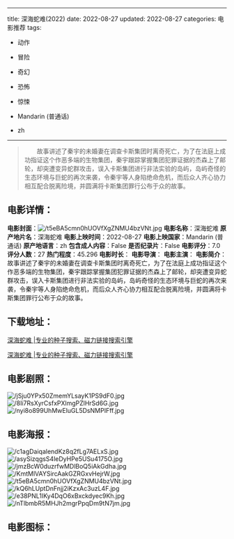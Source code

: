 
---
title: 深海蛇难(2022)
date: 2022-08-27
updated: 2022-08-27
categories: 电影推荐
tags:
- 动作
- 冒险
- 奇幻
- 恐怖
- 惊悚

- Mandarin (普通话)
- zh
---


> 　　故事讲述了秦宇的未婚妻在调查卡斯集团时离奇死亡，为了在法庭上成功指证这个作恶多端的生物集团，秦宇跟踪掌握集团犯罪证据的杰森上了邮轮，却突遭变异蛇群攻击，误入卡斯集团进行非法实验的岛屿，岛屿奇怪的生态环境与巨蛇的再次来袭，令秦宇等人身陷绝命危机，而后众人齐心协力相互配合脱离险境，并圆满将卡斯集团罪行公布于众的故事。

## **电影详情**：

**电影封面**：<img src="https://image.tmdb.org/t/p/w200/t5eBA5cmn0hUOVfXgZNMU4bzVNt.jpg" alt="/t5eBA5cmn0hUOVfXgZNMU4bzVNt.jpg" title="/t5eBA5cmn0hUOVfXgZNMU4bzVNt.jpg">
**电影名称**：深海蛇难
**原产地片名**：深海蛇难
**电影上映时间**：2022-08-27
**电影上映国家**：Mandarin (普通话)
**原产地语言**：zh
**包含成人内容**：False
**是否纪录片**：False
**电影评分**：7.0
**评分人数**：27
**热门程度**：45.296
**电影时长**：
**电影导演**：
**电影主演**：
**电影简介**：　　故事讲述了秦宇的未婚妻在调查卡斯集团时离奇死亡，为了在法庭上成功指证这个作恶多端的生物集团，秦宇跟踪掌握集团犯罪证据的杰森上了邮轮，却突遭变异蛇群攻击，误入卡斯集团进行非法实验的岛屿，岛屿奇怪的生态环境与巨蛇的再次来袭，令秦宇等人身陷绝命危机，而后众人齐心协力相互配合脱离险境，并圆满将卡斯集团罪行公布于众的故事。

## **下载地址**：
[深海蛇难 |专业的种子搜索、磁力链接搜索引擎](https://movie.amd794.com:2083/?search=%E6%B7%B1%E6%B5%B7%E8%9B%87%E9%9A%BE&ordering=&mode=match_phrase&page_size=10&page=1)

[深海蛇难 |专业的种子搜索、磁力链接搜索引擎](https://movie.amd794.com:2083/?search=%E6%B7%B1%E6%B5%B7%E8%9B%87%E9%9A%BE&ordering=&mode=match_phrase&page_size=10&page=1)
 

## **电影剧照**：
<img src="https://image.tmdb.org/t/p/original/jSju0YPx50ZmemYLsayK1PS9dF0.jpg" alt="/jSju0YPx50ZmemYLsayK1PS9dF0.jpg" title="/jSju0YPx50ZmemYLsayK1PS9dF0.jpg"><img src="https://image.tmdb.org/t/p/original/8Ii7RsXyrCsfxPXlmgPZlHrSd6G.jpg" alt="/8Ii7RsXyrCsfxPXlmgPZlHrSd6G.jpg" title="/8Ii7RsXyrCsfxPXlmgPZlHrSd6G.jpg"><img src="https://image.tmdb.org/t/p/original/nyi8o899UhMwEluGL5DsNMPIFff.jpg" alt="/nyi8o899UhMwEluGL5DsNMPIFff.jpg" title="/nyi8o899UhMwEluGL5DsNMPIFff.jpg">

## **电影海报**：
<img src="https://image.tmdb.org/t/p/original/c1agDaiqalendKz8q2fLg7AELxS.jpg" alt="/c1agDaiqalendKz8q2fLg7AELxS.jpg" title="/c1agDaiqalendKz8q2fLg7AELxS.jpg"><img src="https://image.tmdb.org/t/p/original/asySizqgsS4leDyHPe5USu4175O.jpg" alt="/asySizqgsS4leDyHPe5USu4175O.jpg" title="/asySizqgsS4leDyHPe5USu4175O.jpg"><img src="https://image.tmdb.org/t/p/original/jmzBcW0duzrfwMDlBoQ5iAkGdha.jpg" alt="/jmzBcW0duzrfwMDlBoQ5iAkGdha.jpg" title="/jmzBcW0duzrfwMDlBoQ5iAkGdha.jpg"><img src="https://image.tmdb.org/t/p/original/KmtMlVAYSircAakGZRGxvHejrW.jpg" alt="/KmtMlVAYSircAakGZRGxvHejrW.jpg" title="/KmtMlVAYSircAakGZRGxvHejrW.jpg"><img src="https://image.tmdb.org/t/p/original/t5eBA5cmn0hUOVfXgZNMU4bzVNt.jpg" alt="/t5eBA5cmn0hUOVfXgZNMU4bzVNt.jpg" title="/t5eBA5cmn0hUOVfXgZNMU4bzVNt.jpg"><img src="https://image.tmdb.org/t/p/original/kQ6hLUptDnFnjj2iKzxAc3uzL4F.jpg" alt="/kQ6hLUptDnFnjj2iKzxAc3uzL4F.jpg" title="/kQ6hLUptDnFnjj2iKzxAc3uzL4F.jpg"><img src="https://image.tmdb.org/t/p/original/e38PNL1IKy4DqO6xBxckdyec9Kh.jpg" alt="/e38PNL1IKy4DqO6xBxckdyec9Kh.jpg" title="/e38PNL1IKy4DqO6xBxckdyec9Kh.jpg"><img src="https://image.tmdb.org/t/p/original/nTlbmbR5MHJh2mgrPpqDm9tN7jm.jpg" alt="/nTlbmbR5MHJh2mgrPpqDm9tN7jm.jpg" title="/nTlbmbR5MHJh2mgrPpqDm9tN7jm.jpg">

## **电影图标**：

